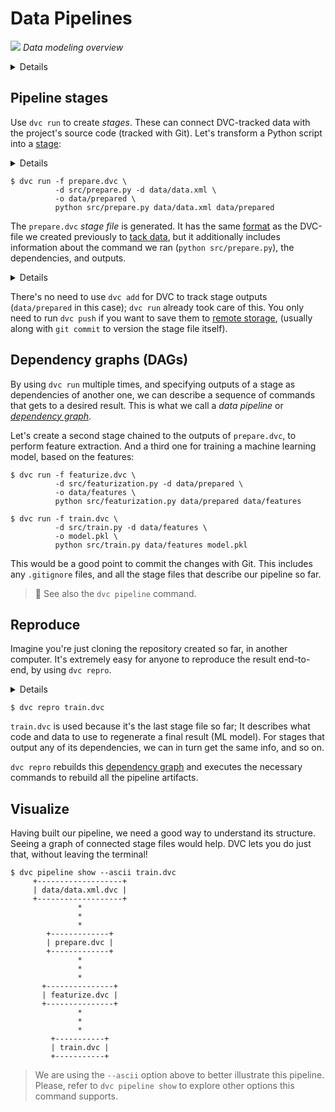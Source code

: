 # Data Pipelines

![](/img/example-flow-2x.png) _Data modeling overview_

<details>

### 👉 Expand to prepare the project

If you just followed through the
[versioning](/doc/tutorials/get-started/data-versioning) page, cleanup any
uncommitted changes with:

```dvc
$ git reset --hard
$ dvc checkout
```

Otherwise, get the project from Github with:

```dvc
$ git clone https://github.com/iterative/example-get-started
$ cd example-get-started
$ git checkout 4-update-data
$ dvc pull
```

</details>

## Pipeline stages

Use `dvc run` to create _stages_. These can connect DVC-tracked data with the
project's source code (tracked with Git). Let's transform a Python script into a
[stage](/doc/command-reference/run):

<details>

### 👉 Expand to download example code

Get the sample code like this, if you haven't:

```dvc
$ wget https://code.dvc.org/get-started/code.zip
$ unzip code.zip
$ rm -f code.zip
$ ls src
cleanup.py  evaluate.py  featurization.py
prepare.py  requirements.txt  train.py
```

Now let's install the requirements:

> We **strongly** recommend creating a
> [virtual environment](https://packaging.python.org/tutorials/installing-packages/#creating-virtual-environments)
> first.

```dvc
$ pip install -r src/requirements.txt
```

Please also add or commit the source code directory with Git at this point.

</details>

```dvc
$ dvc run -f prepare.dvc \
          -d src/prepare.py -d data/data.xml \
          -o data/prepared \
          python src/prepare.py data/data.xml data/prepared
```

The `prepare.dvc` _stage file_ is generated. It has the same
[format](/doc/user-guide/dvc-file-format) as the DVC-file we created previously
to [tack data](/doc/tutorials/get-started/data-versioning#tracking-changes), but
it additionally includes information about the command we ran
(`python src/prepare.py`), the <abbr>dependencies</abbr>, and
<abbr>outputs</abbr>.

<details>

### Expand to see what happened internally

The command options used above mean the following:

- `-f prepare.dvc` specifies a name for the stage file. It's optional but we
  recommend using it to make your project structure more readable.

- `-d src/prepare.py` and `-d data/data.xml` mean that the stage depends on
  these files to work. Notice that the source code itself is marked as a
  dependency. If any of these files change later, DVC will know that this stage
  needs to be [reproduced](#reproduce).

- `-o data/prepared` specifies an output directory for this script, which writes
  two files in it. This is how the <abbr>workspace</abbr> should look like now:

  ```diff
      .
      ├── data
      │   ├── data.xml
      │   ├── data.xml.dvc
  +   │   └── prepared
  +   │       ├── test.tsv
  +   │       └── train.tsv
  +   ├── prepare.dvc
      └── src
          ├── ...
  ```

- The last line, `python src/prepare.py ...`, is the command to run in this
  stage, and it's saved to the stage file, as shown below.

The resulting import stage `prepare.dvc` contains all of the information above:

```yaml
cmd: python src/prepare.py data/data.xml data/prepared
deps:
  - md5: 1a18704abffac804adf2d5c4549f00f7
    path: src/prepare.py
  - md5: a304afb96060aad90176268345e10355
    path: data/data.xml
outs:
  - md5: 6836f797f3924fb46fcfd6b9f6aa6416.dir
    path: data/prepared
    cache: true
```

</details>

There's no need to use `dvc add` for DVC to track stage outputs (`data/prepared`
in this case); `dvc run` already took care of this. You only need to run
`dvc push` if you want to save them to
[remote storage](/doc/tutorials/get-started/data-versioning#backing-up--sharing),
(usually along with `git commit` to version the stage file itself).

## Dependency graphs (DAGs)

By using `dvc run` multiple times, and specifying <abbr>outputs</abbr> of a
stage as <abbr>dependencies</abbr> of another one, we can describe a sequence of
commands that gets to a desired result. This is what we call a _data pipeline_
or [_dependency graph_](https://en.wikipedia.org/wiki/Directed_acyclic_graph).

Let's create a second stage chained to the outputs of `prepare.dvc`, to perform
feature extraction. And a third one for training a machine learning model, based
on the features:

```dvc
$ dvc run -f featurize.dvc \
          -d src/featurization.py -d data/prepared \
          -o data/features \
          python src/featurization.py data/prepared data/features

$ dvc run -f train.dvc \
          -d src/train.py -d data/features \
          -o model.pkl \
          python src/train.py data/features model.pkl
```

This would be a good point to commit the changes with Git. This includes any
`.gitignore` files, and all the stage files that describe our pipeline so far.

> 📖 See also the `dvc pipeline` command.

## Reproduce

Imagine you're just cloning the <abbr>repository</abbr> created so far, in
another computer. It's extremely easy for anyone to reproduce the result
end-to-end, by using `dvc repro`.

<details>

### 👉 Expand to simulate a fresh clone of this repo

Move to another location in your file system and do this:

```dvc
$ git clone https://github.com/iterative/example-get-started
$ cd example-get-started
$ git checkout 7-train
$ dvc unlock data/data.xml.dvc
```

</details>

```dvc
$ dvc repro train.dvc
```

`train.dvc` is used because it's the last stage file so far; It describes what
code and data to use to regenerate a final result (ML model). For stages that
<abbr>output</abbr> any of its <abbr>dependencies</abbr>, we can in turn get the
same info, and so on.

`dvc repro` rebuilds this [dependency graph](#dependency-graphs-dags) and
executes the necessary commands to rebuild all the pipeline
<abbr>artifacts</abbr>.

## Visualize

Having built our pipeline, we need a good way to understand its structure.
Seeing a graph of connected stage files would help. DVC lets you do just that,
without leaving the terminal!

```dvc
$ dvc pipeline show --ascii train.dvc
     +-------------------+
     | data/data.xml.dvc |
     +-------------------+
               *
               *
               *
        +-------------+
        | prepare.dvc |
        +-------------+
               *
               *
               *
       +---------------+
       | featurize.dvc |
       +---------------+
               *
               *
               *
         +-----------+
         | train.dvc |
         +-----------+
```

> We are using the `--ascii` option above to better illustrate this pipeline.
> Please, refer to `dvc pipeline show` to explore other options this command
> supports.
